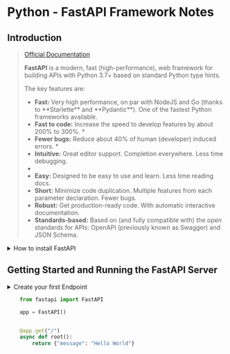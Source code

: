 # Python - FastAPI Framework Notes

## Introduction

<blockquote>
    <a href="https://fastapi.tiangolo.com/" target="_blank">
        Official Documentation
    </a>
    <p>
        <b>FastAPI</b> is a modern, fast (high-performance), web framework for building APIs with Python 3.7+ based on standard Python type hints.
    </p>
    <p>
        The key features are:
    </p>
    <ul>
        <li>
            <b>Fast:</b> Very high performance, on par with NodeJS and Go (thanks to **Starlette** and **Pydantic**). One of the fastest Python frameworks available.
        </li>
        <li>
            <b>Fast to code:</b> Increase the speed to develop features by about 200% to 300%. *
        </li>
        <li>
            <b>Fewer bugs:</b> Reduce about 40% of human (developer) induced errors. *
        </li>
        <li>    
            <b>Intuitive:</b> Great editor support. Completion everywhere. Less time debugging.
        <li>
        <li>
            <b>Easy:</b> Designed to be easy to use and learn. Less time reading docs.
        </li>
        <li>
            <b>Short:</b> Minimize code duplication. Multiple features from each parameter declaration. Fewer bugs.
        </li>
        <li>
            <b>Robust:</b> Get production-ready code. With automatic interactive documentation.
        </li>
        <li>
            <b>Standards-based:</b> Based on (and fully compatible with) the open standards for APIs: OpenAPI (previously known as Swagger) and JSON Schema.
        </li>
    </ul>
</blockquote>

<details>
    <summary>
        How to install FastAPI
    </summary>
    <br>
    <blockquote>
        <p>
            To install FastAPI you need to have python and pip installed on your machine.
        </p>
        <p>
            It is prefered to install a virtual environment for your project and install required dependencies on the virtual environment.
        </p>
        <p>
            The following guide can be used for assistance in installing venv module, creating a virtual env. and activating it.
        </p>
        <p>
            <b>Step 1: </b> Install VirtualEnv Module
        </p>
        <blockquote>
            pip install vitualenv
        </blockquote>
        <p>
            <b>Step 2:</b> Create a Virtual Env.
        </p>
        <blockquote>
            python -m venv <your-venv-name>
        </blockquote>
        <p>
            <b>Step 3:</b> Activate your Virtual Env.
        </p>
        <blockquote>
            venv/Scripts/activate
        </blockquote>
        <p>
            The pip command for installing FastAPI and all of its components:
        </p>
        <blockquote>
            pip install fastapi[all]
        </blockquote>
        <p>
            This will install all required dependencies such as uvicorn and pydantic and others.
        </p>
    </blockquote>
</details>

## Getting Started and Running the FastAPI Server

<details>
    <summary>
        Create your first Endpoint
    </summary>
    <br>
    <blockquote>
        <p>
            First of all create an endpoint to retreive data from.
        </p>
    </blockquote>
</details>

```python
    from fastapi import FastAPI

    app = FastAPI()


    @app.get("/")
    async def root():
        return {"message": "Hello World"}
```